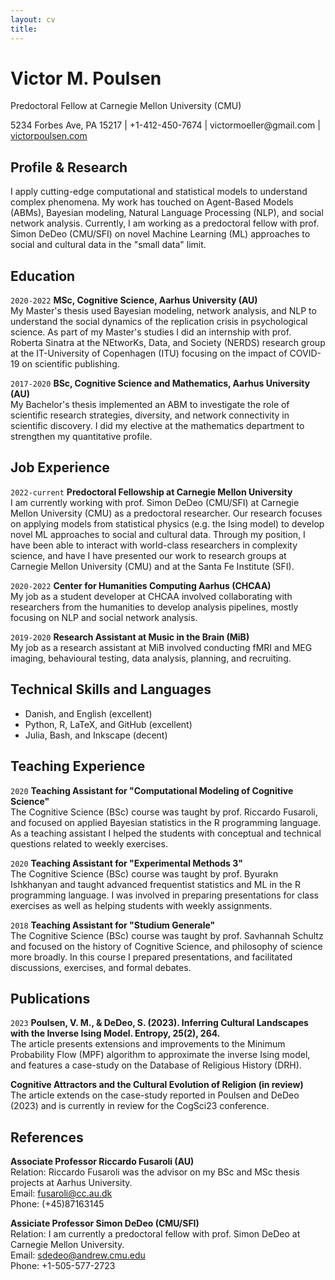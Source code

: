```yaml
---
layout: cv
title: 
---
```

# Victor M. Poulsen
Predoctoral Fellow at Carnegie Mellon University (CMU)

<div id="webaddress">
  5234 Forbes Ave, PA 15217 
|  +1-412-450-7674
|  victormoeller@gmail.com
|  <a href="https://victorpoulsen.com/">victorpoulsen.com</a>
</div>

## Profile & Research
I apply cutting-edge computational and statistical models to understand complex phenomena. My work has touched on Agent-Based Models (ABMs), Bayesian modeling, Natural Language Processing (NLP), and social network analysis. Currently, I am working as a predoctoral fellow with prof. Simon DeDeo (CMU/SFI) on novel Machine Learning (ML) approaches to social and cultural data in the "small data" limit. 

## Education

`2020-2022`
__MSc, Cognitive Science, Aarhus University (AU)__ <br/>
My Master's thesis used Bayesian modeling, network analysis, and NLP to understand the social dynamics of the replication crisis in psychological science. As part of my Master's studies I did an internship with prof. Roberta Sinatra at the NEtworKs, Data, and Society (NERDS) research group at the IT-University of Copenhagen (ITU) focusing on the impact of COVID-19 on scientific publishing. 

`2017-2020`
__BSc, Cognitive Science and Mathematics, Aarhus University (AU)__ <br/>
My Bachelor's thesis implemented an ABM to investigate the role of scientific research strategies, diversity, and network connectivity in scientific discovery. I did my elective at the mathematics department to strengthen my quantitative profile. 

## Job Experience 

`2022-current` 
__Predoctoral Fellowship at Carnegie Mellon University__ <br/>
I am currently working with prof. Simon DeDeo (CMU/SFI) at Carnegie Mellon University (CMU) as a predoctoral researcher. Our research focuses on applying models from statistical physics (e.g. the Ising model) to develop novel ML approaches to social and cultural data. Through my position, I have been able to interact with world-class researchers in complexity science, and have I have presented our work to research groups at Carnegie Mellon University (CMU) and at the Santa Fe Institute (SFI). 

`2020-2022`
__Center for Humanities Computing Aarhus (CHCAA)__ <br/>
My job as a student developer at CHCAA involved collaborating with researchers from the humanities to develop analysis pipelines, mostly focusing on NLP and social network analysis.

`2019-2020`
__Research Assistant at Music in the Brain (MiB)__ <br/>
My job as a research assistant at MiB involved conducting fMRI and MEG imaging, behavioural testing, data analysis, planning, and recruiting.  

## Technical Skills and Languages
* Danish, and English (excellent)
* Python, R, LaTeX, and GitHub (excellent) 
* Julia, Bash, and Inkscape (decent)

## Teaching Experience
`2020`
__Teaching Assistant for "Computational Modeling of Cognitive Science"__ <br/>
The Cognitive Science (BSc) course was taught by prof. Riccardo Fusaroli, and focused on applied Bayesian statistics in the R programming language. As a teaching assistant I helped the students with conceptual and technical questions related to weekly exercises. 

`2020`
__Teaching Assistant for "Experimental Methods 3"__ <br/>
The Cognitive Science (BSc) course was taught by prof. Byurakn Ishkhanyan and taught advanced frequentist statistics and ML in the R programming language. I was involved in preparing presentations for class exercises as well as helping students with weekly assignments. 

`2018`
__Teaching Assistant for "Studium Generale"__ <br/>
The Cognitive Science (BSc) course was taught by prof. Savhannah Schultz and focused on the history of Cognitive Science, and philosophy of science more broadly. In this course I prepared presentations, and facilitated discussions, exercises, and formal debates. 

## Publications

`2023` 
__Poulsen, V. M., & DeDeo, S. (2023). Inferring Cultural Landscapes with the Inverse Ising Model. Entropy, 25(2), 264.__ <br/> 
The article presents extensions and improvements to the Minimum Probability Flow (MPF) algorithm to approximate the inverse Ising model, and features a case-study on the Database of Religious History (DRH). 

__Cognitive Attractors and the Cultural Evolution of Religion (in review)__ <br/>
The article extends on the case-study reported in Poulsen and DeDeo (2023) and is currently in review for the CogSci23 conference.  

## References
__Associate Professor Riccardo Fusaroli (AU)__ <br/>
Relation: Riccardo Fusaroli was the advisor on my BSc and MSc thesis projects at Aarhus University. <br/>
Email: fusaroli@cc.au.dk <br/>
Phone: (+45)87163145

__Assiciate Professor Simon DeDeo (CMU/SFI)__ <br/>
Relation: I am currently a predoctoral fellow with prof. Simon DeDeo at Carnegie Mellon University. <br/>
Email: sdedeo@andrew.cmu.edu <br/>
Phone: +1-505-577-2723

<!-- ### Footer

Last updated: March 2023 -->


